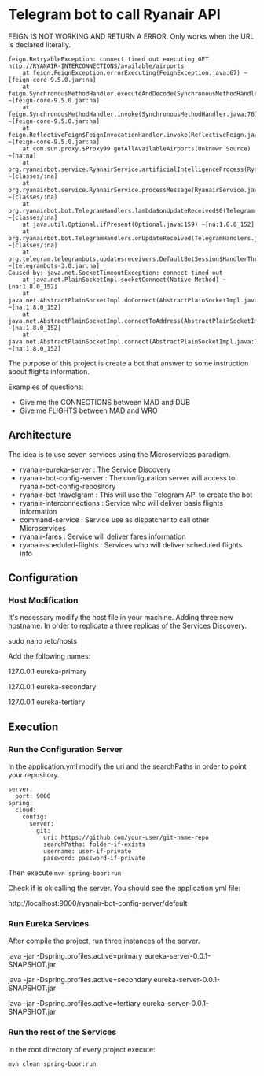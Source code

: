 # Telegram bot to call Ryanair API

FEIGN IS NOT WORKING AND RETURN A ERROR. Only works when the URL is declared literally.

```
feign.RetryableException: connect timed out executing GET http://RYANAIR-INTERCONNECTIONS/available/airports
	at feign.FeignException.errorExecuting(FeignException.java:67) ~[feign-core-9.5.0.jar:na]
	at feign.SynchronousMethodHandler.executeAndDecode(SynchronousMethodHandler.java:104) ~[feign-core-9.5.0.jar:na]
	at feign.SynchronousMethodHandler.invoke(SynchronousMethodHandler.java:76) ~[feign-core-9.5.0.jar:na]
	at feign.ReflectiveFeign$FeignInvocationHandler.invoke(ReflectiveFeign.java:103) ~[feign-core-9.5.0.jar:na]
	at com.sun.proxy.$Proxy99.getAllAvailableAirports(Unknown Source) ~[na:na]
	at org.ryanairbot.service.RyanairService.artificialIntelligenceProcess(RyanairService.java:53) ~[classes/:na]
	at org.ryanairbot.service.RyanairService.processMessage(RyanairService.java:47) ~[classes/:na]
	at org.ryanairbot.bot.TelegramHandlers.lambda$onUpdateReceived$0(TelegramHandlers.java:35) ~[classes/:na]
	at java.util.Optional.ifPresent(Optional.java:159) ~[na:1.8.0_152]
	at org.ryanairbot.bot.TelegramHandlers.onUpdateReceived(TelegramHandlers.java:34) ~[classes/:na]
	at org.telegram.telegrambots.updatesreceivers.DefaultBotSession$HandlerThread.run(DefaultBotSession.java:274) ~[telegrambots-3.0.jar:na]
Caused by: java.net.SocketTimeoutException: connect timed out
	at java.net.PlainSocketImpl.socketConnect(Native Method) ~[na:1.8.0_152]
	at java.net.AbstractPlainSocketImpl.doConnect(AbstractPlainSocketImpl.java:350) ~[na:1.8.0_152]
	at java.net.AbstractPlainSocketImpl.connectToAddress(AbstractPlainSocketImpl.java:206) ~[na:1.8.0_152]
	at java.net.AbstractPlainSocketImpl.connect(AbstractPlainSocketImpl.java:188) ~[na:1.8.0_152]
```

The purpose of this project is create a bot that answer to some instruction about flights information. 

Examples of questions:
- Give me the CONNECTIONS between MAD and DUB
- Give me FLIGHTS between MAD and WRO

## Architecture
The idea is to use seven services using the Microservices paradigm.

- ryanair-eureka-server       : The Service Discovery
- ryanair-bot-config-server   : The configuration server will access to ryanair-bot-config-repository
- ryanair-bot-travelgram			: This will use the Telegram API to create the bot
- ryanair-interconnections    : Service who will deliver basis flights information
- command-service             : Service use as dispatcher to call other Microservices
- ryanair-fares               : Service will deliver fares information
- ryanair-sheduled-flights    : Services who will deliver scheduled flights info

## Configuration

### Host Modification
It's necessary modify the host file in your machine. Adding three new hostname. In order to replicate a three replicas of the Services Discovery.

sudo nano /etc/hosts

Add the following names:


127.0.0.1       eureka-primary

127.0.0.1       eureka-secondary

127.0.0.1       eureka-tertiary

## Execution

### Run the Configuration Server
In the application.yml modify the uri and the searchPaths in order to point your repository.

```
server:
  port: 9000
spring:
  cloud:
    config:
      server:
        git:
          uri: https://github.com/your-user/git-name-repo
          searchPaths: folder-if-exists
          username: user-if-private
          password: password-if-private
```


Then execute `mvn spring-boor:run`

Check if is ok calling the server. You should see the application.yml file:

http://localhost:9000/ryanair-bot-config-server/default


### Run Eureka Services
After compile the project, run three instances of the server.

java -jar -Dspring.profiles.active=primary eureka-server-0.0.1-SNAPSHOT.jar

java -jar -Dspring.profiles.active=secondary eureka-server-0.0.1-SNAPSHOT.jar

java -jar -Dspring.profiles.active=tertiary eureka-server-0.0.1-SNAPSHOT.jar


### Run the rest of the Services
In the root directory of every project execute:

`mvn clean spring-boor:run`
